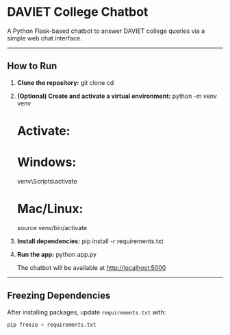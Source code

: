 # DAVIET College Chatbot

A Python Flask-based chatbot to answer DAVIET college queries via a simple web chat interface.

---

## How to Run

1. **Clone the repository:**
    git clone <your-repo-url>
    cd <project-folder>

2. **(Optional) Create and activate a virtual environment:**
    python -m venv venv
    # Activate:
    # Windows:
    venv\Scripts\activate
    # Mac/Linux:
    source venv/bin/activate

3. **Install dependencies:**
    pip install -r requirements.txt

4. **Run the app:**
    python app.py
    
    The chatbot will be available at [http://localhost:5000](http://localhost:5000)

---

## Freezing Dependencies

After installing packages, update `requirements.txt` with:
```bash
pip freeze > requirements.txt
